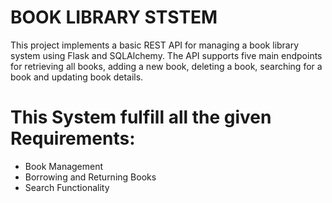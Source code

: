 # BOOK LIBRARY STSTEM 

This project implements a basic REST API for managing a book library system using Flask and SQLAlchemy.
The API supports five main endpoints for retrieving all books, adding a new book, deleting a book, searching for a book and updating book details.
# This System fulfill all the given Requirements:
  * Book Management
  * Borrowing and Returning Books
  * Search Functionality
